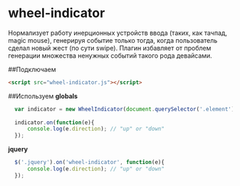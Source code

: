 # wheel-indicator
Нормализует работу инерционных устройств ввода (таких, как тачпад, magic mouse), генерируя событие только тогда, когда
пользователь сделал новый жест (по сути swipe). Плагин избавляет от проблем генерации множества ненужных событий такого рода девайсами.

##Подключаем
```html
<script src="wheel-indicator.js"></script>
```

##Используем
**globals**  
```javascript
  var indicator = new WheelIndicator(document.querySelector('.element'));
  
  indicator.on(function(e){
      console.log(e.direction); // "up" or "down"
  });
```

**jquery**  
```javascript
  $('.jquery').on('wheel-indicator', function(e){
      console.log(e.direction); // "up" or "down"
  });
```
